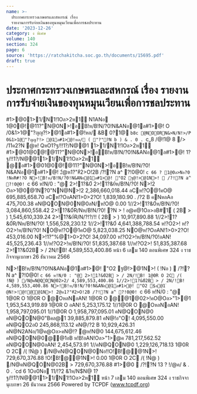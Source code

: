 ```yaml
---
name: >-
  ประกาศกระทรวงเกษตรและสหกรณ์ เรื่อง
  รายงานการรับจ่ายเงินของทุนหมุนเวียนเพื่อการชลประทาน
date: '2023-12-26'
category: ง พิเศษ
volume: 140
section: 324
page: 6
source: 'https://ratchakitcha.soc.go.th/documents/15695.pdf'
draft: true
---
```


# ประกาศกระทรวงเกษตรและสหกรณ์ เรื่อง รายงานการรับจ่ายเงินของทุนหมุนเวียนเพื่อการชลประทาน

#1>@01>1/N1!1Oล>2ห1์ N1ANอ 1@0@!@11?"N@0N>!อB!ห/B!N/?0!N&ANอ@1ล#1>@! O /0&1>1@"?ญญ?!>@1ล#1>@!หล/ &B 0?1@ `b8c @NOORN&>N/N!>/P 0&1>1@"?ญญ?!> @1ล#1>@!หล/ ( "?"?N b ) & . 0 . `c_8 /@!1@ 8 /> /11ค2?N ํ@ห! QหO1?ฐ/!!1?/N@@1 1>1/N1!1Oล>2ห1์ #1>@01@0@!@11?"N@0N>!อB!ห/B!N/?0!N&ANอ@1ล#1>@! 1?ฐ/!!1?/N@@11>1/N1!1Oล>2ห1์ @อ#1>@01@0@!@11?"N@0N>!อB!ห/B!N/?0! N&ANอ@1ล#1>@! 2ํ@ห1?"#ี2>O!2B /?!?N a^ ?!0@0! `c 66 ? 1@0ล>Nอ?0 !NอR#!?O N>!B!ห/B!N/?0!N&ANอ@1ล#1>@! "O2 ฐ@!>@1N>!  /?!?N a^ ?!0@0! `c 66 ห!N/0 : "@ 2>!1?&0์ 2>!1?&0์ห/B!N/?0! N>!2 Oล>1@0@1N?0"NN@N>!2 2,386,660,018.44 ลCห!?O@1คO@ 695,885,658.70 ลCห!?OอAN!1>0>2?O! 1,839,180.90 . /?2 B คNหลAอ 475,700.38 คN@QON@0N@0ลN/ห!O@ 0.00 1//2>!1?&0์ห/B!N/?0! 3,084,860,558.42 2>!1?&0์R/Nห/B!N/?0! ?N > ! อ@ค@1Oล>อB#1์ ( 2B > ) 1,545,610,339.24 2>!1?&0์R/N/?!?/!! ( 2B > ) 10,917,890.88 1//2>!1?&0์R/Nห/B!N/?0! 1,556,528,230.12 1//2>!1?&0์ 4,641,388,788.54 ห!?O2>! ห!?O2>!ห/B!N/?0! NO@ห!?O@1คO@ 5,823,038.25 NO@ห!?OอAN!1>0>2?O! 453,016.00 N>!1?"%@1>0>2?O! 34,097.00 ห!?O2>!ห/B!N/?0!อAN! 45,525,236.43 1//ห!?O2>!ห/B!N/?0! 51,835,387.68 1//ห!?O2>! 51,835,387.68 2>!1?&0์2B > / 2N/!B! 4,589,553,400.86 หน้า 6 เลม 140 ตอนพิเศษ 324 ง ราชกิจจานุเบกษา 26 ธันวาคม 2566

N>!B!ห/B!N/?0!N&ANอ@1ล#1>@! "O2 ฐ@!>@1N>! ( !Nอ )  /?!?N a^ ?!0@0! `c 66 ห!N/0 : "@ 2>!1?&0์2B > / 2N/!B! 1@0R O 2C /( !Nํ@ ) /N@คN@QON@02>2/ 4,589,553,400.86 1//2>!1?&0์2B > / 2N/!B! 4,589,553,400.86 N>!B!ห/B!N/?0!N&ANอ@1ล#1>@! "O2 $ล@1 ํ @N!>!@!@@1N>! 2ํ@ห1?"#ี2>O!2B /?!?N a^ ?!0@0! `c 66 ห!N/0 : "@ 1@0R O 1@0R O @OหลNอAN! 1@0R O @@1@02>!คO@Oล>"1>@1 1,953,543,919.89 1@0R O อAN! 5,253,175.12 1//1@0R O @OหลNอAN! 1,958,797,095.01 1//1@0R O 1,958,797,095.01 คN@QON@0 คN@QON@0"Bคล@1 39,885,879.81 คN@!อ"O! 4,095,550.00 คN@QO2อ0 245,868,113.12 คN@/?2 B 10,929,426.31 คN@N2ANอ/1@ค@Oล>คN@!? ํ@ห!N@0 144,675,612.46 คN@QON@0@@1อB ห!B!อAN!Oล>"1>@ค 781,217,562.52 คN@QON@0อAN! 2,454,573.91 1//คN@QON@0 1,229,126,718.13 1@0R O 2C /( !Nํ@ ) /N@คN@QON@0Nอ!!O!B!@@1N>! 729,670,376.88 !O!B!@@1N>! 0.00 1@0R O 2C /( !Nํ@ ) /N@คN@QON@02B > 729,670,376.88 #1>@0  /?!?N 13 ? !/@ค/ & . 0 . `cd 6 1Oอ0Nอ 11/!?2 &1ห/N$N@ 1?ฐ/!!1?/N@@11>1/N1!1Oล>2ห1์ หน้า 7 เลม 140 ตอนพิเศษ 324 ง ราชกิจจานุเบกษา 26 ธันวาคม 2566 Powered by TCPDF (www.tcpdf.org)
